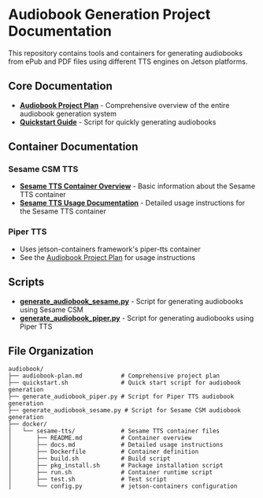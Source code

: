 # Audiobook Generation Project Documentation

This repository contains tools and containers for generating audiobooks from ePub and PDF files using different TTS engines on Jetson platforms.

## Core Documentation

- [**Audiobook Project Plan**](./audiobook-plan.md) - Comprehensive overview of the entire audiobook generation system
- [**Quickstart Guide**](./quickstart.sh) - Script for quickly generating audiobooks

## Container Documentation

### Sesame CSM TTS

- [**Sesame TTS Container Overview**](./docker/sesame-tts/README.md) - Basic information about the Sesame TTS container
- [**Sesame TTS Usage Documentation**](./docker/sesame-tts/docs.md) - Detailed usage instructions for the Sesame TTS container

### Piper TTS

- Uses jetson-containers framework's piper-tts container
- See the [Audiobook Project Plan](./audiobook-plan.md) for usage instructions

## Scripts

- [**generate_audiobook_sesame.py**](./generate_audiobook_sesame.py) - Script for generating audiobooks using Sesame CSM
- [**generate_audiobook_piper.py**](./generate_audiobook_piper.py) - Script for generating audiobooks using Piper TTS

## File Organization

```
audiobook/
├── audiobook-plan.md           # Comprehensive project plan
├── quickstart.sh               # Quick start script for audiobook generation
├── generate_audiobook_piper.py # Script for Piper TTS audiobook generation
├── generate_audiobook_sesame.py # Script for Sesame CSM audiobook generation
├── docker/
│   └── sesame-tts/             # Sesame TTS container files
│       ├── README.md           # Container overview
│       ├── docs.md             # Detailed usage instructions
│       ├── Dockerfile          # Container definition
│       ├── build.sh            # Build script
│       ├── pkg_install.sh      # Package installation script
│       ├── run.sh              # Container runtime script
│       ├── test.sh             # Test script
│       └── config.py           # jetson-containers configuration
```
